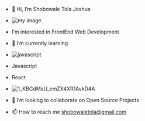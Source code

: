 - 👋 Hi, I’m Shobowale Tola Joshua
- ![my image](https://user-images.githubusercontent.com/54154401/124410806-1fbd9e80-dd43-11eb-84c3-9073aeeb6610.jpeg)

- I’m interested in FrontEnd Web Development
- 🌱 I’m currently learning 
- ![javascript](https://user-images.githubusercontent.com/54154401/124411208-023d0480-dd44-11eb-9ba6-a5d2d3f70c15.png)

- Javascript
- React
- ![1_KBGdMaU_emZX4XR1AvkD4A](https://user-images.githubusercontent.com/54154401/124411228-0c5f0300-dd44-11eb-82ea-997b705dcf13.gif)

- 💞️ I’m looking to collaborate on Open Source Projects
- 📫 How to reach me shobowaletola@gmail.com 

<!---
CAMPSLOPY/CAMPSLOPY is a ✨ special ✨ repository because its `README.md` (this file) appears on your GitHub profile.
You can click the Preview link to take a look at your changes.
--->
